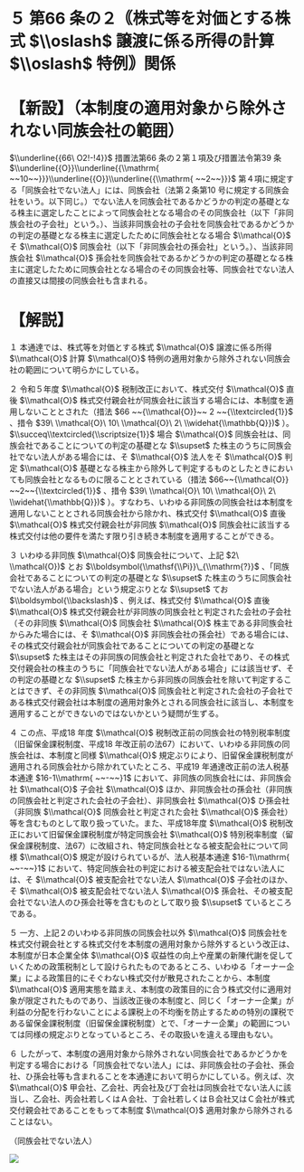 # ５ 第66 条の２｟株式等を対価とする株式 $\\oslash$ 譲渡に係る所得の計算 $\\oslash$ 特例｠関係

# 【新設】（本制度の適用対象から除外されない同族会社の範囲）

$\\underline{{66\ O2!-!4}}$ 措置法第66 条の２第１項及び措置法令第39 条 $\\underline{{O}}\\underline{{\\mathrm{ ~~10~~}}}\\underline{{O}}\\underline{{\\mathrm{ ~~2~~}}}$ 第４項に規定する「同族会社でない法人」には、同族会社（法第２条第10 号に規定する同族会社をいう。以下同じ。）でない法人を同族会社であるかどうかの判定の基礎となる株主に選定したことによって同族会社となる場合のその同族会社（以下「非同族会社の子会社」という。）、当該非同族会社の子会社を同族会社であるかどうかの判定の基礎となる株主に選定したために同族会社となる場合 $\\mathcal{O}$ そ $\\mathcal{O}$ 同族会社（以下「非同族会社の孫会社」という。）、当該非同族会社 $\\mathcal{O}$ 孫会社を同族会社であるかどうかの判定の基礎となる株主に選定したために同族会社となる場合のその同族会社等、同族会社でない法人の直接又は間接の同族会社も含まれる。

# 【解説】

１ 本通達では、株式等を対価とする株式 $\\mathcal{O}$ 譲渡に係る所得 $\\mathcal{O}$ 計算 $\\mathcal{O}$ 特例の適用対象から除外されない同族会社の範囲について明らかにしている。

２ 令和５年度 $\\mathcal{O}$ 税制改正において、株式交付 $\\mathcal{O}$ 直後 $\\mathcal{O}$ 株式交付親会社が同族会社に該当する場合には、本制度を適用しないこととされた（措法 $66 ~~{\\mathcal{O}}~~ 2 ~~{\\textcircled{1}}$ 、措令 $39\ \\mathcal{O}\ 10\ \\mathcal{O}\ 2\ \\widehat{\\mathbb{Q}})$ ）。 $\\succeq\\textcircled{\\scriptsize{1}}$ 場合 $\\mathcal{O}$ 同族会社は、同族会社であることについての判定の基礎とな $\\supset$ た株主のうちに同族会社でない法人がある場合には、そ $\\mathcal{O}$ 法人をそ $\\mathcal{O}$ 判定 $\\mathcal{O}$ 基礎となる株主から除外して判定するものとしたときにおいても同族会社となるものに限ることとされている（措法 $66~~{\\mathcal{O}} ~~2~~{\\textcircled{1}}$ 、措令 $39\ \\mathcal{O}\ 10\ \\mathcal{O}\ 2\ \\widehat{\\mathbb{Q}})$ ）。すなわち、いわゆる非同族の同族会社は本制度を適用しないこととされる同族会社から除かれ、株式交付 $\\mathcal{O}$ 直後 $\\mathcal{O}$ 株式交付親会社が非同族 $\\mathcal{O}$ 同族会社に該当する株式交付は他の要件を満たす限り引き続き本制度を適用することができる。

３ いわゆる非同族 $\\mathcal{O}$ 同族会社について、上記 $2\ \\mathcal{O})$ とお $\\boldsymbol{\\mathsf{\\Pi}}\_{\\mathrm{?}}$ 、「同族会社であることについての判定の基礎とな $\\supset$ た株主のうちに同族会社でない法人がある場合」という規定ぶりとな $\\supset$ てお $\\boldsymbol{\\backslash}$ 、例えば、株式交付 $\\mathcal{O}$ 直後 $\\mathcal{O}$ 株式交付親会社が非同族の同族会社と判定された会社の子会社（その非同族 $\\mathcal{O}$ 同族会社 $\\mathcal{O}$ 株主である非同族会社からみた場合には、そ $\\mathcal{O}$ 非同族会社の孫会社）である場合には、その株式交付親会社が同族会社であることについての判定の基礎とな $\\supset$ た株主はその非同族の同族会社と判定された会社であり、その株式交付親会社の株主のうちに「同族会社でない法人がある場合」には該当せず、その判定の基礎とな $\\supset$ た株主から非同族の同族会社を除いて判定することはできず、その非同族 $\\mathcal{O}$ 同族会社と判定された会社の子会社である株式交付親会社は本制度の適用対象外とされる同族会社に該当し、本制度を適用することができないのではないかという疑問が生ずる。

４ この点、平成18 年度 $\\mathcal{O}$ 税制改正前の同族会社の特別税率制度（旧留保金課税制度、平成18 年改正前の法67）において、いわゆる非同族の同族会社は、本制度と同様 $\\mathcal{O}$ 規定ぶりにより、旧留保金課税制度が適用される同族会社から除かれていたところ、平成19 年通達改正前の法人税基本通達 $16-1\\mathrm{ ~~-~~}1$ において、非同族の同族会社には、非同族会社 $\\mathcal{O}$ 子会社 $\\mathcal{O}$ ほか、非同族会社の孫会社（非同族の同族会社と判定された会社の子会社）、非同族会社 $\\mathcal{O}$ ひ孫会社（非同族 $\\mathcal{O}$ 同族会社と判定された会社 $\\mathcal{O}$ 孫会社）等を含むものとして取り扱っていた。また、平成18年度 $\\mathcal{O}$ 税制改正において旧留保金課税制度が特定同族会社 $\\mathcal{O}$ 特別税率制度（留保金課税制度、法67）に改組され、特定同族会社となる被支配会社について同様 $\\mathcal{O}$ 規定が設けられているが、法人税基本通達 $16-1\\mathrm{ ~~-~~}1$ において、特定同族会社の判定における被支配会社ではない法人には、そ $\\mathcal{O}$ 被支配会社でない法人 $\\mathcal{O}$ 子会社のほか、そ $\\mathcal{O}$ 被支配会社でない法人 $\\mathcal{O}$ 孫会社、その被支配会社でない法人のひ孫会社等を含むものとして取り扱 $\\supset$ ているところである。

５ 一方、上記２のいわゆる非同族の同族会社以外 $\\mathcal{O}$ 同族会社を株式交付親会社とする株式交付を本制度の適用対象から除外するという改正は、本制度が日本企業全体 $\\mathcal{O}$ 収益性の向上や産業の新陳代謝を促していくための政策税制として設けられたものであるところ、いわゆる「オーナー企業」による政策目的にそぐわない株式交付が散見されたことから、本制度 $\\mathcal{O}$ 適用実態を踏まえ、本制度の政策目的に合う株式交付に適用対象が限定されたものであり、当該改正後の本制度と、同じく「オーナー企業」が利益の分配を行わないことによる課税上の不均衡を防止するための特別の課税である留保金課税制度（旧留保金課税制度）とで、「オーナー企業」の範囲については同様の規定ぶりとなっているところ、その取扱いを違える理由もない。

６ したがって、本制度の適用対象から除外されない同族会社であるかどうかを判定する場合における「同族会社でない法人」には、非同族会社の子会社、孫会社、ひ孫会社等も含まれることを本通達において明らかにしている。例えば、次 $\\mathcal{O}$ 甲会社、乙会社、丙会社及び丁会社は同族会社でない法人に該当し、乙会社、丙会社若しくはＡ会社、丁会社若しくはＢ会社又はＣ会社が株式交付親会社であることをもって本制度 $\\mathcal{O}$ 適用対象から除外されることはない。

（同族会社でない法人）

![](https://www.nta.go.jp/tmp/0ea8d695-2faa-4136-ac54-94483d844e6f/images/6b1707fa55dc0cc721523028ccc2c155fa36bcf8766bec72c6978699084e4f6f.jpg)